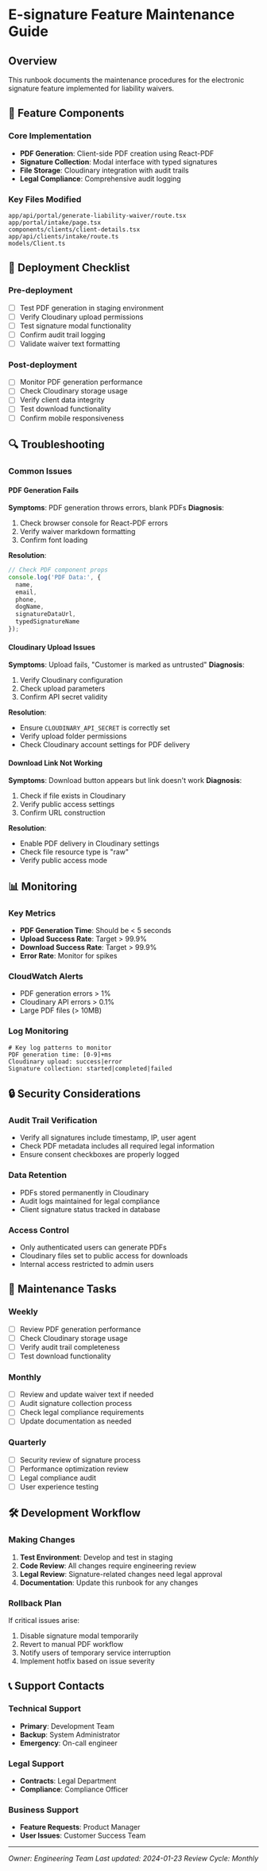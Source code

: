 # E-signature Feature Maintenance Guide

## Overview

This runbook documents the maintenance procedures for the electronic signature feature implemented for liability waivers.

## 🔧 Feature Components

### Core Implementation
- **PDF Generation**: Client-side PDF creation using React-PDF
- **Signature Collection**: Modal interface with typed signatures
- **File Storage**: Cloudinary integration with audit trails
- **Legal Compliance**: Comprehensive audit logging

### Key Files Modified
```
app/api/portal/generate-liability-waiver/route.tsx
app/portal/intake/page.tsx
components/clients/client-details.tsx
app/api/clients/intake/route.ts
models/Client.ts
```

## 🚀 Deployment Checklist

### Pre-deployment
- [ ] Test PDF generation in staging environment
- [ ] Verify Cloudinary upload permissions
- [ ] Test signature modal functionality
- [ ] Confirm audit trail logging
- [ ] Validate waiver text formatting

### Post-deployment
- [ ] Monitor PDF generation performance
- [ ] Check Cloudinary storage usage
- [ ] Verify client data integrity
- [ ] Test download functionality
- [ ] Confirm mobile responsiveness

## 🔍 Troubleshooting

### Common Issues

#### PDF Generation Fails
**Symptoms**: PDF generation throws errors, blank PDFs
**Diagnosis**:
1. Check browser console for React-PDF errors
2. Verify waiver markdown formatting
3. Confirm font loading

**Resolution**:
```javascript
// Check PDF component props
console.log('PDF Data:', {
  name,
  email,
  phone,
  dogName,
  signatureDataUrl,
  typedSignatureName
});
```

#### Cloudinary Upload Issues
**Symptoms**: Upload fails, "Customer is marked as untrusted"
**Diagnosis**:
1. Verify Cloudinary configuration
2. Check upload parameters
3. Confirm API secret validity

**Resolution**:
- Ensure `CLOUDINARY_API_SECRET` is correctly set
- Verify upload folder permissions
- Check Cloudinary account settings for PDF delivery

#### Download Link Not Working
**Symptoms**: Download button appears but link doesn't work
**Diagnosis**:
1. Check if file exists in Cloudinary
2. Verify public access settings
3. Confirm URL construction

**Resolution**:
- Enable PDF delivery in Cloudinary settings
- Check file resource type is "raw"
- Verify public access mode

## 📊 Monitoring

### Key Metrics
- **PDF Generation Time**: Should be < 5 seconds
- **Upload Success Rate**: Target > 99.9%
- **Download Success Rate**: Target > 99.9%
- **Error Rate**: Monitor for spikes

### CloudWatch Alerts
- PDF generation errors > 1%
- Cloudinary API errors > 0.1%
- Large PDF files (> 10MB)

### Log Monitoring
```
# Key log patterns to monitor
PDF generation time: [0-9]+ms
Cloudinary upload: success|error
Signature collection: started|completed|failed
```

## 🔒 Security Considerations

### Audit Trail Verification
- Verify all signatures include timestamp, IP, user agent
- Check PDF metadata includes all required legal information
- Ensure consent checkboxes are properly logged

### Data Retention
- PDFs stored permanently in Cloudinary
- Audit logs maintained for legal compliance
- Client signature status tracked in database

### Access Control
- Only authenticated users can generate PDFs
- Cloudinary files set to public access for downloads
- Internal access restricted to admin users

## 📝 Maintenance Tasks

### Weekly
- [ ] Review PDF generation performance
- [ ] Check Cloudinary storage usage
- [ ] Verify audit trail completeness
- [ ] Test download functionality

### Monthly
- [ ] Review and update waiver text if needed
- [ ] Audit signature collection process
- [ ] Check legal compliance requirements
- [ ] Update documentation as needed

### Quarterly
- [ ] Security review of signature process
- [ ] Performance optimization review
- [ ] Legal compliance audit
- [ ] User experience testing

## 🛠️ Development Workflow

### Making Changes
1. **Test Environment**: Develop and test in staging
2. **Code Review**: All changes require engineering review
3. **Legal Review**: Signature-related changes need legal approval
4. **Documentation**: Update this runbook for any changes

### Rollback Plan
If critical issues arise:
1. Disable signature modal temporarily
2. Revert to manual PDF workflow
3. Notify users of temporary service interruption
4. Implement hotfix based on issue severity

## 📞 Support Contacts

### Technical Support
- **Primary**: Development Team
- **Backup**: System Administrator
- **Emergency**: On-call engineer

### Legal Support
- **Contracts**: Legal Department
- **Compliance**: Compliance Officer

### Business Support
- **Feature Requests**: Product Manager
- **User Issues**: Customer Success Team

---

*Owner: Engineering Team*
*Last updated: 2024-01-23*
*Review Cycle: Monthly*

